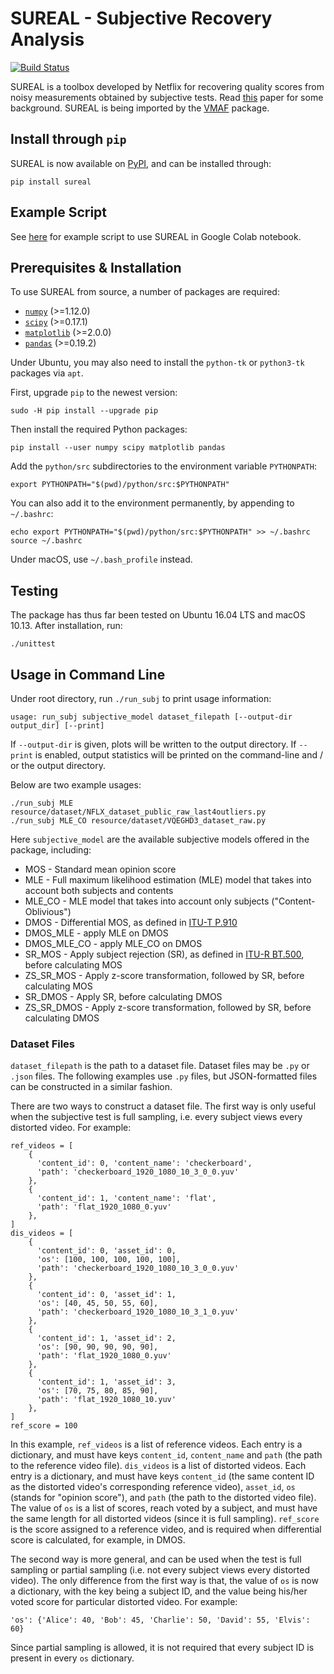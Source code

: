 SUREAL - Subjective Recovery Analysis
===================
[![Build Status](https://travis-ci.org/Netflix/sureal.svg?branch=master)](https://travis-ci.org/Netflix/sureal)

SUREAL is a toolbox developed by Netflix for recovering quality scores from noisy measurements obtained by subjective tests. Read [this](resource/doc/dcc17v3.pdf) paper for some background. SUREAL is being imported by the [VMAF](https://github.com/Netflix/vmaf) package.

## Install through `pip`

SUREAL is now available on [PyPI](https://pypi.org/project/sureal/), and can be installed through:
```
pip install sureal
```

## Example Script

See [here](https://colab.research.google.com/drive/1hG6ARc8-rihyJPxIXZysi-sAe0e7xxB8#scrollTo=onasQ091O3sn) for example script to use SUREAL in Google Colab notebook.

## Prerequisites & Installation

To use SUREAL from source, a number of packages are required:

  - [`numpy`](http://www.numpy.org/) (>=1.12.0)
  - [`scipy`](http://www.scipy.org/) (>=0.17.1)
  - [`matplotlib`](http://matplotlib.org/1.3.1/index.html) (>=2.0.0)
  - [`pandas`](http://pandas.pydata.org/) (>=0.19.2)

Under Ubuntu, you may also need to install the `python-tk` or `python3-tk` packages via `apt`.

First, upgrade `pip` to the newest version:

```
sudo -H pip install --upgrade pip
```

Then install the required Python packages:

```
pip install --user numpy scipy matplotlib pandas
```

Add the `python/src` subdirectories to the environment variable `PYTHONPATH`:

```
export PYTHONPATH="$(pwd)/python/src:$PYTHONPATH"
```

You can also add it to the environment permanently, by appending to `~/.bashrc`:

```
echo export PYTHONPATH="$(pwd)/python/src:$PYTHONPATH" >> ~/.bashrc
source ~/.bashrc
```

Under macOS, use `~/.bash_profile` instead.

## Testing

The package has thus far been tested on Ubuntu 16.04 LTS and macOS 10.13. After installation, run:

```
./unittest
```

## Usage in Command Line

Under root directory, run `./run_subj` to print usage information:

```
usage: run_subj subjective_model dataset_filepath [--output-dir output_dir] [--print]
```

If `--output-dir` is given, plots will be written to the output directory. If `--print` is enabled, output statistics will be printed on the command-line and / or the output directory.

Below are two example usages:

```
./run_subj MLE resource/dataset/NFLX_dataset_public_raw_last4outliers.py
./run_subj MLE_CO resource/dataset/VQEGHD3_dataset_raw.py
```

Here `subjective_model` are the available subjective models offered in the package, including:
  - MOS - Standard mean opinion score
  - MLE - Full maximum likelihood estimation (MLE) model that takes into account both subjects and contents
  - MLE_CO - MLE model that takes into account only subjects ("Content-Oblivious")
  - DMOS - Differential MOS, as defined in [ITU-T P.910](https://www.itu.int/rec/T-REC-P.910)
  - DMOS_MLE - apply MLE on DMOS
  - DMOS_MLE_CO - apply MLE_CO on DMOS
  - SR_MOS - Apply subject rejection (SR), as defined in [ITU-R BT.500](https://www.itu.int/rec/R-REC-BT.500), before calculating MOS
  - ZS_SR_MOS - Apply z-score transformation, followed by SR, before calculating MOS
  - SR_DMOS - Apply SR, before calculating DMOS
  - ZS_SR_DMOS - Apply z-score transformation, followed by SR, before calculating DMOS

### Dataset Files

`dataset_filepath` is the path to a dataset file. Dataset files may be `.py` or `.json` files. The following examples use `.py` files, but JSON-formatted files can be constructed in a similar fashion.

There are two ways to construct a dataset file. The first way is only useful when the subjective test is full sampling, i.e. every subject views every distorted video. For example:

```
ref_videos = [
    {
      'content_id': 0, 'content_name': 'checkerboard',
      'path': 'checkerboard_1920_1080_10_3_0_0.yuv'
    },
    {
      'content_id': 1, 'content_name': 'flat',
      'path': 'flat_1920_1080_0.yuv'
    },
]
dis_videos = [
    {
      'content_id': 0, 'asset_id': 0,
      'os': [100, 100, 100, 100, 100],
      'path': 'checkerboard_1920_1080_10_3_0_0.yuv'
    },
    {
      'content_id': 0, 'asset_id': 1,
      'os': [40, 45, 50, 55, 60],
      'path': 'checkerboard_1920_1080_10_3_1_0.yuv'
    },
    {
      'content_id': 1, 'asset_id': 2,
      'os': [90, 90, 90, 90, 90],
      'path': 'flat_1920_1080_0.yuv'
    },
    {
      'content_id': 1, 'asset_id': 3,
      'os': [70, 75, 80, 85, 90],
      'path': 'flat_1920_1080_10.yuv'
    },
]
ref_score = 100
```

In this example, `ref_videos` is a list of reference videos. Each entry is a dictionary, and must have keys `content_id`, `content_name` and `path` (the path to the reference video file). `dis_videos` is a list of distorted videos. Each entry is a dictionary, and must have keys `content_id` (the same content ID as the distorted video's corresponding reference video), `asset_id`, `os` (stands for "opinion score"), and `path` (the path to the distorted video file). The value of `os` is a list of scores, reach voted by a subject, and must have the same length for all distorted videos (since it is full sampling). `ref_score` is the score assigned to a reference video, and is required when differential score is calculated, for example, in DMOS.

The second way is more general, and can be used when the test is full sampling or partial sampling (i.e. not every subject views every distorted video). The only difference from the first way is that, the value of `os` is now a dictionary, with the key being a subject ID, and the value being his/her voted score for particular distorted video. For example:

```
'os': {'Alice': 40, 'Bob': 45, 'Charlie': 50, 'David': 55, 'Elvis': 60}
```

Since partial sampling is allowed, it is not required that every subject ID is present in every `os` dictionary.
